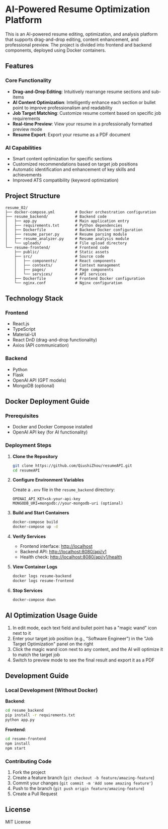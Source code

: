 # AI-Powered Resume Optimization Platform

This is an AI-powered resume editing, optimization, and analysis platform that supports drag-and-drop editing, content enhancement, and professional preview. The project is divided into frontend and backend components, deployed using Docker containers.

## Features

### Core Functionality
- **Drag-and-Drop Editing**: Intuitively rearrange resume sections and sub-items
- **AI Content Optimization**: Intelligently enhance each section or bullet point to improve professionalism and readability
- **Job Target Matching**: Customize resume content based on specific job requirements
- **Real-time Preview**: View your resume in a professionally formatted preview mode
- **Resume Export**: Export your resume as a PDF document

### AI Capabilities
- Smart content optimization for specific sections
- Customized recommendations based on target job positions
- Automatic identification and enhancement of key skills and achievements
- Improved ATS compatibility (keyword optimization)

## Project Structure

```
resume_02/
├── docker-compose.yml         # Docker orchestration configuration
├── resume_backend/            # Backend code
│   ├── app.py                 # Main application entry
│   ├── requirements.txt       # Python dependencies
│   ├── Dockerfile             # Backend Docker configuration
│   ├── resume_parser.py       # Resume parsing module
│   ├── resume_analyzer.py     # Resume analysis module
│   └── uploads/               # File upload directory
└── resume-frontend/           # Frontend code
    ├── public/                # Static assets
    ├── src/                   # Source code
    │   ├── components/        # React components
    │   ├── contexts/          # Context management
    │   ├── pages/             # Page components
    │   └── services/          # API services
    ├── Dockerfile             # Frontend Docker configuration
    └── nginx.conf             # Nginx configuration
```

## Technology Stack

### Frontend
- React.js
- TypeScript
- Material-UI
- React DnD (drag-and-drop functionality)
- Axios (API communication)

### Backend
- Python
- Flask
- OpenAI API (GPT models)
- MongoDB (optional)

## Docker Deployment Guide

### Prerequisites
- Docker and Docker Compose installed
- OpenAI API key (for AI functionality)

### Deployment Steps

1. **Clone the Repository**
   ```bash
   git clone https://github.com/QiushiZhou/resumeAPI.git
   cd resumeAPI
   ```

2. **Configure Environment Variables**
   
   Create a `.env` file in the `resume_backend` directory:
   ```
   OPENAI_API_KEY=sk-your-api-key
   MONGODB_URI=mongodb://your-mongodb-uri (optional)
   ```

3. **Build and Start Containers**
   ```bash
   docker-compose build
   docker-compose up -d
   ```

4. **Verify Services**
   - Frontend interface: [http://localhost](http://localhost)
   - Backend API: [http://localhost:8080/api/v1](http://localhost:8080/api/v1)
   - Health check: [http://localhost:8080/api/v1/health](http://localhost:8080/api/v1/health)

5. **View Container Logs**
   ```bash
   docker logs resume-backend
   docker logs resume-frontend
   ```

6. **Stop Services**
   ```bash
   docker-compose down
   ```

## AI Optimization Usage Guide

1. In edit mode, each text field and bullet point has a "magic wand" icon next to it
2. Enter your target job position (e.g., "Software Engineer") in the "Job Target Optimization" panel on the right
3. Click the magic wand icon next to any content, and the AI will optimize it to match the target job
4. Switch to preview mode to see the final result and export it as a PDF

## Development Guide

### Local Development (Without Docker)

**Backend**:
```bash
cd resume_backend
pip install -r requirements.txt
python app.py
```

**Frontend**:
```bash
cd resume-frontend
npm install
npm start
```

### Contributing Code

1. Fork the project
2. Create a feature branch (`git checkout -b feature/amazing-feature`)
3. Commit your changes (`git commit -m 'Add some amazing feature'`)
4. Push to the branch (`git push origin feature/amazing-feature`)
5. Create a Pull Request

## License

MIT License


